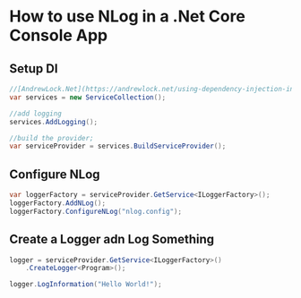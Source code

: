 # How to use NLog in a .Net Core Console App

## Setup DI
```c#
//[AndrewLock.Net](https://andrewlock.net/using-dependency-injection-in-a-net-core-console-application/)
var services = new ServiceCollection();

//add logging
services.AddLogging();

//build the provider;
var serviceProvider = services.BuildServiceProvider();

```

## Configure NLog
```c#
var loggerFactory = serviceProvider.GetService<ILoggerFactory>();
loggerFactory.AddNLog();
loggerFactory.ConfigureNLog("nlog.config");
```

## Create a Logger adn Log Something
```c#
logger = serviceProvider.GetService<ILoggerFactory>()
    .CreateLogger<Program>();

logger.LogInformation("Hello World!");
```